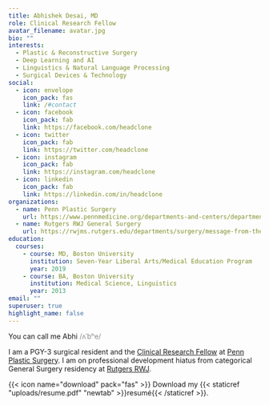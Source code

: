 ```yaml
---
title: Abhishek Desai, MD
role: Clinical Research Fellow
avatar_filename: avatar.jpg
bio: ""
interests:
  - Plastic & Reconstructive Surgery
  - Deep Learning and AI
  - Linguistics & Natural Language Processing
  - Surgical Devices & Technology
social:
  - icon: envelope
    icon_pack: fas
    link: /#contact
  - icon: facebook
    icon_pack: fab
    link: https://facebook.com/headclone
  - icon: twitter
    icon_pack: fab
    link: https://twitter.com/headclone
  - icon: instagram
    icon_pack: fab
    link: https://instagram.com/headclone
  - icon: linkedin
    icon_pack: fab
    link: https://linkedin.com/in/headclone
organizations:
  - name: Penn Plastic Surgery
    url: https://www.pennmedicine.org/departments-and-centers/department-of-surgery/surgery-divisions/plastic-surgery
  - name: Rutgers RWJ General Surgery
    url: https://rwjms.rutgers.edu/departments/surgery/message-from-the-chair
education:
  courses:
    - course: MD, Boston University
      institution: Seven-Year Liberal Arts/Medical Education Program
      year: 2019
    - course: BA, Boston University
      institution: Medical Science, Linguistics
      year: 2013
email: ""
superuser: true
highlight_name: false
---
```

You can call me Abhi <span style="opacity:0.5">/ʌˈbʰe/</span>

I am a PGY-3 surgical resident and the [Clinical Research Fellow](http://www.uphs.upenn.edu/surgery/research/Plastic_Surgery/fellowship.html) at [Penn Plastic Surgery](https://www.pennmedicine.org/departments-and-centers/department-of-surgery/surgery-divisions/plastic-surgery). I am on professional development hiatus from categorical General Surgery residency at [Rutgers RWJ](https://rwjms.rutgers.edu/departments/surgery/divisions/other/division-of-general-surgery/residency/about-the-program).

{{< icon name="download" pack="fas" >}} Download my {{< staticref "uploads/resume.pdf" "newtab" >}}resumé{{< /staticref >}}.